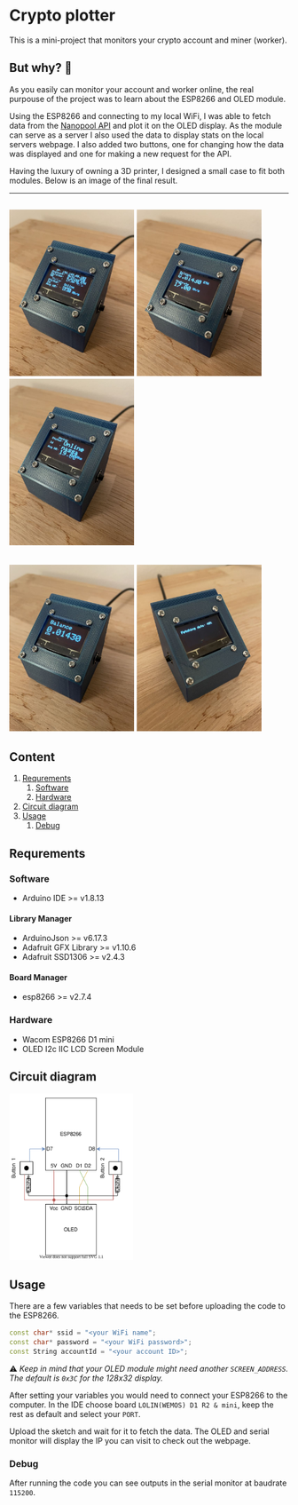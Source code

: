 # Crypto plotter
This is a mini-project that monitors your crypto account and miner (worker).

## But why? :shrug:
As you easily can monitor your account and worker online, the real purpouse of the project was to learn about the ESP8266 and OLED module.

Using the ESP8266 and connecting to my local WiFi, I was able to fetch data from the [Nanopool API](https://eth.nanopool.org/api) and plot it on the OLED display. As the module can serve as a server I also used the data to display stats on the local servers webpage. I also added two buttons, one for changing how the data was displayed and one for making a new request for the API.

Having the luxury of owning a 3D printer, I designed a small case to fit both modules. Below is an image of the final result.

---
<img alt="Case and modules" height=300 src="images/default.jpg" /> <img alt="Case and modules" height=300  src="images/stats.jpg" /> <img alt="Case and modules" height=300  src="images/worker.jpg" />
---
<img alt="Case and modules" height=300 src="images/balance.jpg" /> <img alt="Case and modules" height=300  src="images/fetch.jpg" />
---

## Content
1. [Requrements](#requrements)
    1. [Software](#software)
    2. [Hardware](#hardware)
2. [Circuit diagram](#circuit-diagram)
3. [Usage](#usage)
    1. [Debug](#debug)

## Requrements
### Software
- Arduino IDE >= v1.8.13

#### Library Manager
- ArduinoJson >= v6.17.3
- Adafruit GFX Library >= v1.10.6
- Adafruit SSD1306 >= v2.4.3

#### Board Manager
- esp8266 >= v2.7.4

### Hardware
- Wacom ESP8266 D1 mini
- OLED I2c IIC LCD Screen Module

## Circuit diagram
<img height=300 alt="Diagram" src="images/diagram.svg" />

## Usage
There are a few variables that needs to be set before uploading the code to the ESP8266.
```cpp
const char* ssid = "<your WiFi name";
const char* password = "<your WiFi password>";
const String accountId = "<your account ID>";
```
:warning: _Keep in mind that your OLED module might need another `SCREEN_ADDRESS`. The default is `0x3C` for the 128x32 display._

After setting your variables you would need to connect your ESP8266 to the computer. In the IDE choose board `LOLIN(WEMOS) D1 R2 & mini`, keep the rest as default and select your `PORT`.

Upload the sketch and wait for it to fetch the data. The OLED and serial monitor will display the IP you can visit to check out the webpage.

### Debug
After running the code you can see outputs in the serial monitor at baudrate `115200`.

